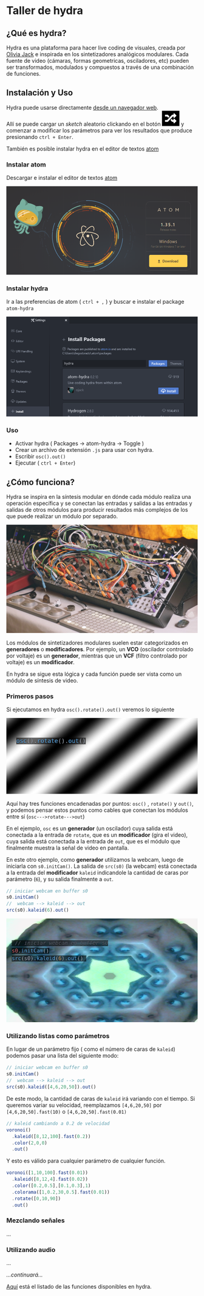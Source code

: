 Taller de hydra
===============

## ¿Qué es hydra?

Hydra es una plataforma para hacer live coding de visuales, creada por [Olivia Jack](https://github.com/ojack) e inspirada en los sintetizadores analógicos modulares.
Cada fuente de video (cámaras, formas geometricas, osciladores, etc) pueden ser transformados, modulados y compuestos a través de una combinación de funciones.


## Instalación y Uso

Hydra puede usarse directamente  [desde un navegador web](https://hydra-editor.glitch.me/).  
Allí se puede cargar un *sketch* aleatorio clickando en el botón ![](./images/random.png) y comenzar a modificar los parámetros para ver los resultados que produce presionando  `ctrl + Enter`.



También es posible instalar hydra en el editor de textos [atom](http://atom.io)


### Instalar atom

Descargar e instalar el editor de textos [atom](https://atom.io/)

![](./images/atom.png)

### Instalar hydra
 Ir a las preferencias de atom ( `ctrl + ,` ) y buscar e instalar el package `atom-hydra`

 ![](./images/settings.png)

### Uso

  * Activar hydra ( Packages -> atom-hydra -> Toggle )
  * Crear un archivo de extensión `.js` para usar con hydra.
  * Escribir `osc().out()`
  * Ejecutar ( `ctrl + Enter`)

## ¿Cómo funciona?

Hydra se inspira en la síntesis modular en dónde cada módulo realiza una operación específica y se conectan las entradas y salidas a las entradas y salidas de otros módulos para producir resultados más complejos de los que puede realizar un módulo por separado.

![](./images/eurorack.jpg)

Los módulos de sintetizadores modulares suelen estar categorizados en **generadores** o **modificadores**. Por ejemplo, un **VCO** (oscilador controlado por voltaje) es un **generador**, mientras que un **VCF** (filtro controlado por voltaje) es un **modificador**.


En hydra se sigue esta lógica y cada función puede ser vista como un módulo de síntesis de video.

### Primeros pasos

Si ejecutamos en hydra `osc().rotate().out()` veremos lo siguiente

![](./images/osc.png)

Aquí hay tres funciones encadenadas por puntos: `osc()` , `rotate()` y `out()`, y podemos pensar estos puntos como cables que conectan los módulos entre sí (`osc--->rotate--->out`)

En el ejemplo, `osc` es un **generador** (un oscilador) cuya salida está conectada a la entrada de `rotate`, que es un **modificador** (gira el video), cuya salida está conectada a la entrada de `out`, que es el módulo que finalmente muestra la señal de video en pantalla.

En este otro ejemplo, como **generador** utilizamos la webcam, luego de iniciarla con `s0.initCam()`. La salida de `src(s0)` (la webcam) está conectada a la entrada del **modificador** `kaleid` indicandole la cantidad de caras por parámetro (`6`), y su salida finalmente a `out`.

```js
// iniciar webcam en buffer s0
s0.initCam()
//  webcam --> kaleid --> out
src(s0).kaleid(6).out()
```

![](./images/ojos.png)


### Utilizando listas como parámetros

En lugar de un parámetro fijo ( como el número de caras de `kaleid`) podemos pasar una lista del siguiente modo:

```js
// iniciar webcam en buffer s0
s0.initCam()
//  webcam --> kaleid --> out
src(s0).kaleid([4,6,20,50]).out()
```

De este modo, la cantidad de caras de `kaleid` irá variando con el tiempo. Si queremos variar su velocidad, reemplazamos `[4,6,20,50]` por `[4,6,20,50].fast(10)` o  `[4,6,20,50].fast(0.01)`

```js
// kaleid cambiando a 0.2 de velocidad
voronoi()
  .kaleid([8,12,100].fast(0.2))
  .color(2,0,0)
  .out()
```

Y esto es válido para cualquier parámetro de cualquier función.

```js
voronoi([1,10,100].fast(0.01))
  .kaleid([8,12,4].fast(0.02))
  .color([0.2,0.5],[0.1,0.3],1)
  .colorama([1,0.2,30,0.5].fast(0.01))
  .rotate([0,10,90])
  .out()
```


### Mezclando señales
...
### Utilizando audio
...  



*...continuará...*


[Aquí](https://github.com/ojack/hydra/blob/master/docs/funcs.md) está el listado de las funciones disponibles en hydra.
